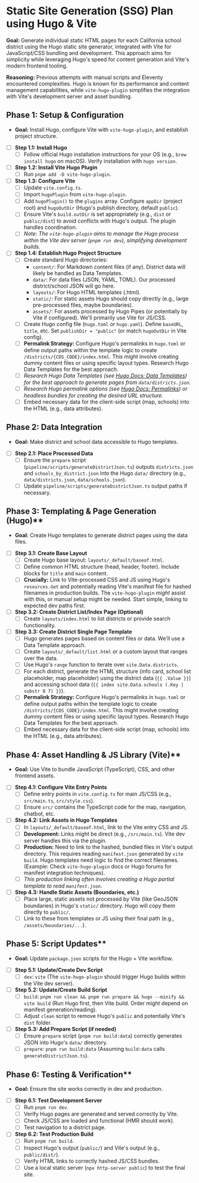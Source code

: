 # Static Site Generation (SSG) Plan using Hugo & Vite

**Goal:** Generate individual static HTML pages for each California school district using the Hugo static site generator, integrated with Vite for JavaScript/CSS bundling and development. This approach aims for simplicity while leveraging Hugo's speed for content generation and Vite's modern frontend tooling.

**Reasoning:** Previous attempts with manual scripts and Eleventy encountered complexities. Hugo is known for its performance and content management capabilities, while `vite-hugo-plugin` simplifies the integration with Vite's development server and asset bundling.

## Phase 1: Setup & Configuration

*   **Goal:** Install Hugo, configure Vite with `vite-hugo-plugin`, and establish project structure.
*   [ ] **Step 1.1: Install Hugo**
    *   [ ] Follow official Hugo installation instructions for your OS (e.g., `brew install hugo` on macOS). Verify installation with `hugo version`.
*   [ ] **Step 1.2: Install Vite Hugo Plugin**
    *   [ ] Run `pnpm add -D vite-hugo-plugin`.
*   [ ] **Step 1.3: Configure Vite**
    *   [ ] Update `vite.config.ts`.
    *   [ ] Import `hugoPlugin` from `vite-hugo-plugin`.
    *   [ ] Add `hugoPlugin()` to the `plugins` array. Configure `appDir` (project root) and `hugoOutDir` (Hugo's publish directory, default `public`).
    *   [ ] Ensure Vite's `build.outDir` is set appropriately (e.g., `dist` or `public/dist`) to avoid conflicts with Hugo's output. The plugin handles coordination.
    *   [ ] *Note: The `vite-hugo-plugin` aims to manage the Hugo process within the Vite dev server (`pnpm run dev`), simplifying development builds.*
*   [ ] **Step 1.4: Establish Hugo Project Structure**
    *   [ ] Create standard Hugo directories:
        *   `content/`: For Markdown content files (if any). District data will likely be handled as Data Templates.
        *   `data/`: For data files (JSON, YAML, TOML). Our processed district/school JSON will go here.
        *   `layouts/`: For Hugo HTML templates (.html).
        *   `static/`: For static assets Hugo should copy directly (e.g., large pre-processed files, maybe boundaries).
        *   `assets/`: For assets processed by Hugo Pipes (or potentially by Vite if configured). We'll primarily use Vite for JS/CSS.
    *   [ ] Create Hugo config file (`hugo.toml` or `hugo.yaml`). Define `baseURL`, `title`, etc. Set `publishDir = "public"` (or match `hugoOutDir` in Vite config).
    *   [ ] **Permalink Strategy:** Configure Hugo's permalinks in `hugo.toml` or define output paths within the template logic to create `/districts/{CDS_CODE}/index.html`. This might involve creating dummy content files or using specific layout types. Research Hugo Data Templates for the best approach.
    *   [ ] *Research Hugo Data Templates (see [Hugo Docs: Data Templates](https://gohugo.io/templates/data-templates/)) for the best approach to generate pages from `data/districts.json`.*
    *   [ ] *Research Hugo permalink options (see [Hugo Docs: Permalinks](https://gohugo.io/content-management/urls/#permalinks)) or headless bundles for creating the desired URL structure.*
    *   [ ] Embed necessary data for the client-side script (map, schools) into the HTML (e.g., data attributes).

## Phase 2: Data Integration

*   **Goal:** Make district and school data accessible to Hugo templates.
*   [ ] **Step 2.1: Place Processed Data**
    *   [ ] Ensure the `prepare` script (`pipeline/scripts/generateDistrictJson.ts`) outputs `districts.json` and `schools_by_district.json` into the Hugo `data/` directory (e.g., `data/districts.json`, `data/schools.json`).
    *   [ ] Update `pipeline/scripts/generateDistrictJson.ts` output paths if necessary.

## Phase 3: Templating & Page Generation (Hugo)**

*   **Goal:** Create Hugo templates to generate district pages using the data files.
*   [ ] **Step 3.1: Create Base Layout**
    *   [ ] Create Hugo base layout: `layouts/_default/baseof.html`.
    *   [ ] Define common HTML structure (head, header, footer). Include blocks for `title` and `main` content.
    *   [ ] **Crucially:** Link to Vite-processed CSS and JS using Hugo's `resources.Get` and potentially reading Vite's manifest file for hashed filenames in production builds. The `vite-hugo-plugin` *might* assist with this, or manual setup might be needed. Start simple, linking to expected dev paths first.
*   [ ] **Step 3.2: Create District List/Index Page (Optional)**
    *   [ ] Create `layouts/index.html` to list districts or provide search functionality.
*   [ ] **Step 3.3: Create District Single Page Template**
    *   [ ] Hugo generates pages based on content files or data. We'll use a Data Template approach.
    *   [ ] Create `layouts/_default/list.html` or a custom layout that ranges over the data.
    *   [ ] Use Hugo's `range` function to iterate over `site.Data.districts`.
    *   [ ] For each district, generate the HTML structure (info card, school list placeholder, map placeholder) using the district data (`{{ .Value }}`) and accessing school data (`{{ index site.Data.schools (.Key | substr 0 7) }}`).
    *   [ ] **Permalink Strategy:** Configure Hugo's permalinks in `hugo.toml` or define output paths within the template logic to create `/districts/{CDS_CODE}/index.html`. This might involve creating dummy content files or using specific layout types. Research Hugo Data Templates for the best approach.
    *   [ ] Embed necessary data for the client-side script (map, schools) into the HTML (e.g., data attributes).

## Phase 4: Asset Handling & JS Library (Vite)**

*   **Goal:** Use Vite to bundle JavaScript (TypeScript), CSS, and other frontend assets.
*   [ ] **Step 4.1: Configure Vite Entry Points**
    *   [ ] Define entry points in `vite.config.ts` for main JS/CSS (e.g., `src/main.ts`, `src/style.css`).
    *   [ ] Ensure `src/` contains the TypeScript code for the map, navigation, chatbot, etc.
*   [ ] **Step 4.2: Link Assets in Hugo Templates**
    *   [ ] In `layouts/_default/baseof.html`, link to the Vite entry CSS and JS.
    *   [ ] **Development:** Links might be direct (e.g., `/src/main.ts`). Vite dev server handles this via the plugin.
    *   [ ] **Production:** Need to link to the hashed, bundled files in Vite's output directory. This requires reading `manifest.json` generated by `vite build`. Hugo templates need logic to find the correct filenames. (Example: Check `vite-hugo-plugin` docs or Hugo forums for manifest integration techniques).
    *   [ ] *This production linking often involves creating a Hugo partial template to read `manifest.json`.*
*   [ ] **Step 4.3: Handle Static Assets (Boundaries, etc.)**
    *   [ ] Place large, static assets not processed by Vite (like GeoJSON boundaries) in Hugo's `static/` directory. Hugo will copy them directly to `public/`.
    *   [ ] Link to these from templates or JS using their final path (e.g., `/assets/boundaries/...`).

## Phase 5: Script Updates**

*   **Goal:** Update `package.json` scripts for the Hugo + Vite workflow.
*   [ ] **Step 5.1: Update/Create Dev Script**
    *   [ ] `dev`: `vite` (The `vite-hugo-plugin` should trigger Hugo builds within the Vite dev server).
*   [ ] **Step 5.2: Update/Create Build Script**
    *   [ ] `build`: `pnpm run clean && pnpm run prepare && hugo --minify && vite build` (Run Hugo first, then Vite build. Order might depend on manifest generation/reading).
    *   [ ] Adjust `clean` script to remove Hugo's `public` and potentially Vite's `dist` folder.
*   [ ] **Step 5.3: Add Prepare Script (if needed)**
    *   [ ] Ensure `prepare` script (`pnpm run build:data`) correctly generates JSON into Hugo's `data/` directory.
    *   [ ] `prepare`: `pnpm run build:data` (Assuming `build:data` calls `generateDistrictJson.ts`).

## Phase 6: Testing & Verification**

*   **Goal:** Ensure the site works correctly in dev and production.
*   [ ] **Step 6.1: Test Development Server**
    *   [ ] Run `pnpm run dev`.
    *   [ ] Verify Hugo pages are generated and served correctly by Vite.
    *   [ ] Check JS/CSS are loaded and functional (HMR should work).
    *   [ ] Test navigation to a district page.
*   [ ] **Step 6.2: Test Production Build**
    *   [ ] Run `pnpm run build`.
    *   [ ] Inspect Hugo's output (`public/`) and Vite's output (e.g., `public/dist/`).
    *   [ ] Verify HTML links to correctly hashed JS/CSS bundles.
    *   [ ] Use a local static server (`npx http-server public`) to test the final site. 